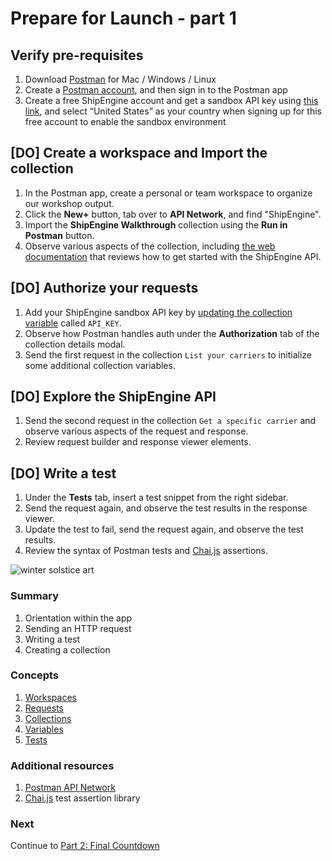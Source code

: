 # Prepare for Launch - part 1

## Verify pre-requisites

1. Download [Postman](https://www.postman.com/downloads/) for Mac / Windows / Linux
1. Create a [Postman account](https://learning.postman.com/docs/postman/launching-postman/postman-account/#signing-up-for-a-postman-account), and then sign in to the Postman app
1. Create a free ShipEngine account and get a sandbox API key using [this link](https://shipengine.com/postman), and select “United States” as your country when signing up for this free account to enable the sandbox environment

## [DO] Create a workspace and Import the collection

1. In the Postman app, create a personal or team workspace to organize our workshop output.
1. Click the **New+** button, tab over to **API Network**, and find "ShipEngine".
1. Import the **ShipEngine Walkthrough** collection using the **Run in Postman** button.
1. Observe various aspects of the collection, including [the web documentation](https://documenter.getpostman.com/view/305204/SW7XbA6V?version=latest) that reviews how to get started with the ShipEngine API.

## [DO] Authorize your requests

1. Add your ShipEngine sandbox API key by [updating the collection variable](https://learning.postman.com/docs/postman/variables-and-environments/variables/#defining-collection-variables) called `API_KEY`.
1. Observe how Postman handles auth under the **Authorization** tab of the collection details modal.
1. Send the first request in the collection `List your carriers` to initialize some additional collection variables.

## [DO] Explore the ShipEngine API

1. Send the second request in the collection `Get a specific carrier` and observe various aspects of the request and response.
1. Review request builder and response viewer elements.

## [DO] Write a test

1. Under the **Tests** tab, insert a test snippet from the right sidebar.
1. Send the request again, and observe the test results in the response viewer.
1. Update the test to fail, send the request again, and observe the test results.
1. Review the syntax of Postman tests and [Chai.js](https://www.chaijs.com/) assertions.

![[winter solstice art](https://apod.nasa.gov/apod/image/1712/WinterSolsticeMW_Seip.jpg)](https://apod.nasa.gov/apod/image/1712/WinterSolsticeMW_Seip.jpg)

### Summary

1. Orientation within the app
1. Sending an HTTP request
1. Writing a test
1. Creating a collection

### Concepts

1. [Workspaces](https://learning.postman.com/docs/postman/workspaces/intro-to-workspaces)
1. [Requests](https://learning.postman.com/docs/postman/sending-api-requests/requests/)
1. [Collections](https://learning.postman.com/docs/postman/collections/intro-to-collections/)
1. [Variables](https://learning.postman.com/docs/postman/variables-and-environments/variables/)
1. [Tests](https://learning.postman.com/docs/postman/scripts/test-scripts/)

### Additional resources

1. [Postman API Network](https://explore.postman.com/)
1. [Chai.js](https://www.chaijs.com/) test assertion library

### Next

Continue to [Part 2: Final Countdown](./part2-FinalCountdown.md)

